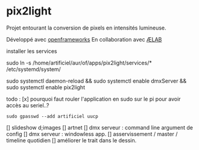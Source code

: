 # pix2light

Projet entourant la conversion de pixels en intensités lumineuse.

Développé avec [openframeworks](http://openframeworks.cc)
En collaboration avec [ÆLAB](http://aelab.com/wp/?portfolio=irradier-irradiate-v2)

installer les services

sudo ln -s /home/artificiel/aur/of/apps/pix2light/services/*  /etc/systemd/system/ 


sudo systemctl daemon-reload && sudo systemctl enable dmxServer && sudo systemctl enable pix2light


todo :
[x] pourquoi faut rouler l'application en sudo sur le pi pour avoir accès au seriel..?
```
sudo gpasswd --add artificiel uucp
```
		
[] slideshow d;images
[] artnet
[] dmx serveur : command line argument de config
[] dmx serveur : windowless app.
[] asservissement / master / timeline quotidien
[] améliorer le trait dans le dessin.
